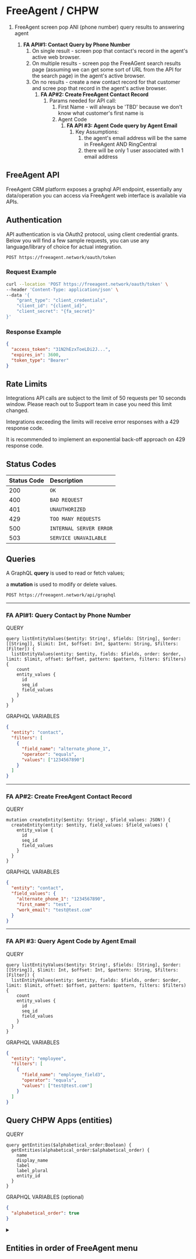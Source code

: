 # FreeAgent / CHPW

1. FreeAgent screen pop ANI (phone number) query results to answering agent

   1. **FA API#1: Contact Query by Phone Number**
      1. On single result - screen pop that contact's record in the agent's active web browser.
      2. On multiple results - screen pop the FreeAGent search results page (assuming we can get some sort of URL from the API for the search page) in the agent's active browser.
      3. On no results - create a new contact record for that customer and scree pop that record in the agent's active browser.
         1. **FA AP#2: Create FreeAgent Contact Record**
            1. Params needed for API call:
               1. First Name - will always be 'TBD' because we don't know what customer's first name is
               2. Agent Code
                  1. **FA API #3: Agent Code query by Agent Email**
                     1. Key Assumptions:
                        1. the agent's email address will be the same in FreeAgent AND RingCentral
                        2. there will be only 1 user associated with 1 email address

## **FreeAgent API**

FreeAgent CRM platform exposes a graphql API endpoint, essentially any data/operation you can access via FreeAgent web interface is available via APIs.

## **Authentication**

API authentication is via OAuth2 protocol, using client credential grants.
Below you will find a few sample requests, you can use any language/library of choice for actual integration.

```http
POST https://freeagent.network/oauth/token
```

### Request Example

```bash
curl --location 'POST https://freeagent.network/oauth/token' \
--header 'Content-Type: application/json' \
--data '{
    "grant_type": "client_credentials",
    "client_id": "{client_id}",
    "client_secret": "{fa_secret}"
}'
```

### Response Example

```json
{
  "access_token": "31N2hEzxToeLDi2J...",
  "expires_in": 3600,
  "token_type": "Bearer"
}
```

## **Rate Limits**

Integrations API calls are subject to the limit of 50 requests per 10 seconds window. Please reach out to Support team in case you need this limit changed.

Integrations exceeding the limits will receive error responses with a 429 response code.

It is recommended to implement an exponential back-off approach on 429 response code.

## **Status Codes**

| Status Code | Description             |
| :---------- | :---------------------- |
| 200         | `OK`                    |
| 400         | `BAD REQUEST`           |
| 401         | `UNAUTHORIZED`          |
| 429         | `TOO MANY REQUESTS`     |
| 500         | `INTERNAL SERVER ERROR` |
| 503         | `SERVICE UNAVAILABLE`   |

## **Queries**

A GraphQL **query** is used to read or fetch values;

a **mutation** is used to modify or delete values.

```http
POST https://freeagent.network/api/graphql
```

---

### FA API#1: **Query** Contact by Phone Number

QUERY

```text
query listEntityValues($entity: String!, $fields: [String], $order: [[String]], $limit: Int, $offset: Int, $pattern: String, $filters: [Filter]) {
  listEntityValues(entity: $entity, fields: $fields, order: $order, limit: $limit, offset: $offset, pattern: $pattern, filters: $filters) {
    count
    entity_values {
      id
      seq_id
      field_values
    }
  }
}
```

GRAPHQL VARIABLES

```json
{
  "entity": "contact",
  "filters": [
    {
      "field_name": "alternate_phone_1",
      "operator": "equals",
      "values": ["1234567890"]
    }
  ]
}
```

---

### FA AP#2: **Create** FreeAgent Contact Record

QUERY

```text
mutation createEntity($entity: String!, $field_values: JSON!) {
  createEntity(entity: $entity, field_values: $field_values) {
    entity_value {
      id
      seq_id
      field_values
    }
  }
}
```

GRAPHQL VARIABLES

```json
{
  "entity": "contact",
  "field_values": {
    "alternate_phone_1": "1234567890",
    "first_name": "test",
    "work_email": "test@test.com"
  }
}
```

---

### FA API #3: Query Agent Code by Agent Email

QUERY

```text
query listEntityValues($entity: String!, $fields: [String], $order: [[String]], $limit: Int, $offset: Int, $pattern: String, $filters: [Filter]) {
  listEntityValues(entity: $entity, fields: $fields, order: $order, limit: $limit, offset: $offset, pattern: $pattern, filters: $filters) {
    count
    entity_values {
      id
      seq_id
      field_values
    }
  }
}
```

GRAPHQL VARIABLES

```json
{
  "entity": "employee",
  "filters": [
    {
      "field_name": "employee_field3",
      "operator": "equals",
      "values": ["test@test.com"]
    }
  ]
}
```

## Query CHPW Apps (entities)

QUERY

```text
query getEntities($alphabetical_order:Boolean) {
  getEntities(alphabetical_order:$alphabetical_order) {
    name
    display_name
    label
    label_plural
    entity_id
  }
}
```

GRAPHQL VARIABLES (optional)

```json
{
  "alphabetical_order": true
}
```

<details>

</br>

<summary> <h2>Entities in order of FreeAgent menu</h2> </summary>

![Screenshot of CHPW FreeAgent Menu](<https://github.com/freeagentcrm/chpw/assets/1093667/507d9eb8-f9b5-4c8e-8f4c-26397eed2e41> width=50%)

```json
{
  "data": {
    "getEntities": [
      {
        "name": "scheduled_report_fa",
        "display_name": "description",
        "label": "Scheduled Report",
        "label_plural": "Scheduled Reports",
        "entity_id": "e68de268-8e06-47a3-a37d-27a1ebca5f0d"
      },
      {
        "name": "contact",
        "display_name": "contact_field132",
        "label": "Contact",
        "label_plural": "Contacts",
        "entity_id": "ac12096d-027b-57f5-b389-93c1920222a3"
      },
      {
        "name": "logo",
        "display_name": "name",
        "label": "Account",
        "label_plural": "Accounts",
        "entity_id": "d72a990d-7bfa-55e7-9651-0b2b3889c311"
      },
      {
        "name": "chpw_event",
        "display_name": "chpw_event_field32",
        "label": "Event",
        "label_plural": "Events",
        "entity_id": "52905e7f-7362-4f0f-b81b-c11a7ee437ab"
      },
      {
        "name": "campaign",
        "display_name": "description",
        "label": "Campaign",
        "label_plural": "Campaigns",
        "entity_id": "52f0b9bb-da4b-4f2a-b6b9-9de19c8db97e"
      },
      {
        "name": "health_plan",
        "display_name": "health_plan_field3",
        "label": "Health Plan",
        "label_plural": "Health Plans",
        "entity_id": "aad6dc81-dac2-4ddf-8e38-c224f3dabd63"
      },
      {
        "name": "employee",
        "display_name": "employee_field10",
        "label": "Employee",
        "label_plural": "Employees",
        "entity_id": "55485e2a-7804-4c07-9422-6c268b1de6ad"
      },
      {
        "name": "zip_code",
        "display_name": "zip_code_field0",
        "label": "Zip Code",
        "label_plural": "Zip Codes",
        "entity_id": "11b82656-4b9f-427a-bfad-f278cc1a8ad3"
      },
      {
        "name": "referral_code",
        "display_name": "referral_code_field0",
        "label": "Referral Code",
        "label_plural": "Referral Codes",
        "entity_id": "da92eec8-746b-4341-9386-8ab8f6cefdaa"
      },
      {
        "name": "fa_activity",
        "display_name": "seq_id",
        "label": "Event Log",
        "label_plural": "Event Logs",
        "entity_id": "6937afa4-786c-5424-bc5b-41829a3eee64"
      },
      {
        "name": "task",
        "display_name": "description",
        "label": "Task",
        "label_plural": "Tasks",
        "entity_id": "22fb2a43-b232-581d-b2f5-16be87e41e7a"
      },
      {
        "name": "email_fa",
        "display_name": "seq_id",
        "label": "Email",
        "label_plural": "Emails",
        "entity_id": "d8bbc46b-e064-45f7-bd42-83643e2afbc8"
      },
            {
        "name": "meeting_fa",
        "display_name": "meeting_fa_field0",
        "label": "Meeting",
        "label_plural": "Meetings",
        "entity_id": "bb493580-2db0-4c84-8469-67da484e4633"
      },
      {
        "name": "phone_call_fa",
        "display_name": "seq_id",
        "label": "Phone Call",
        "label_plural": "Phone Calls",
        "entity_id": "8ea07b6f-16ca-49ed-9b2f-d96929b540d0"
      },
      {
        "name": "note_fa",
        "display_name": "seq_id",
        "label": "Note",
        "label_plural": "Notes",
        "entity_id": "898f7649-9406-42d2-8fbe-e2db24337b4b"
      },
      {
        "name": "attachment_fa",
        "display_name": "seq_id",
        "label": "Attachment",
        "label_plural": "Attachments",
        "entity_id": "db72867d-d429-49d0-9546-f5437d3aed18"
      },
      {
        "name": "agent",
        "display_name": "full_name",
        "label": "User",
        "label_plural": "Users",
        "entity_id": "06470721-1125-5abb-b8e8-0d287398c0bd"
      },
      {
        "name": "document_template",
        "display_name": "seq_id",
        "label": "settings.document_template",
        "label_plural": "settings.document_template_plural",
        "entity_id": "386b082f-3bf5-4675-a108-62936fe05fb2"
      },
      {
        "name": "email_template_fa",
        "display_name": "description",
        "label": "Email Template",
        "label_plural": "Email Templates",
        "entity_id": "8b8d526c-abdc-429c-861e-663ac9e57cdc"
      },
      {
        "name": "sms_template_fa",
        "display_name": "description",
        "label": "Text Template",
        "label_plural": "Text Templates",
        "entity_id": "3bb80b42-397a-483f-81f3-8d269fbb114f"
      },
    ]
  }
}
```

</details>
